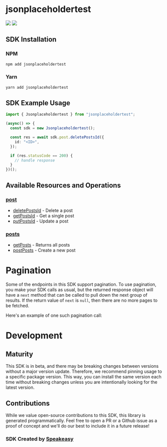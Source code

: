 # jsonplaceholdertest

<div align="left">
    <a href="https://speakeasyapi.dev/"><img src="https://custom-icon-badges.demolab.com/badge/-Built%20By%20Speakeasy-212015?style=for-the-badge&logoColor=FBE331&logo=speakeasy&labelColor=545454" /></a>
    <a href="https://github.com/speakeasy-sdks/sdkv1.git/actions"><img src="https://img.shields.io/github/actions/workflow/status/speakeasy-sdks/sdkv1/speakeasy_sdk_generation.yml?style=for-the-badge" /></a>
    
</div>

<!-- Start SDK Installation -->
## SDK Installation

### NPM

```bash
npm add jsonplaceholdertest
```

### Yarn

```bash
yarn add jsonplaceholdertest
```
<!-- End SDK Installation -->

## SDK Example Usage
<!-- Start SDK Example Usage -->
```typescript
import { Jsonplaceholdertest } from "jsonplaceholdertest";

(async() => {
  const sdk = new Jsonplaceholdertest();

  const res = await sdk.post.deletePostsId({
    id: "<ID>",
  });

  if (res.statusCode == 200) {
    // handle response
  }
})();
```
<!-- End SDK Example Usage -->

<!-- Start SDK Available Operations -->
## Available Resources and Operations


### [post](docs/sdks/post/README.md)

* [deletePostsId](docs/sdks/post/README.md#deletepostsid) - Delete a post
* [getPostsId](docs/sdks/post/README.md#getpostsid) - Get a single post
* [putPostsId](docs/sdks/post/README.md#putpostsid) - Update a post

### [posts](docs/sdks/posts/README.md)

* [getPosts](docs/sdks/posts/README.md#getposts) - Returns all posts
* [postPosts](docs/sdks/posts/README.md#postposts) - Create a new post
<!-- End SDK Available Operations -->

<!-- Start Dev Containers -->

<!-- End Dev Containers -->

<!-- Start Pagination -->
# Pagination

Some of the endpoints in this SDK support pagination. To use pagination, you make your SDK calls as usual, but the
returned response object will have a `next` method that can be called to pull down the next group of results. If the
return value of `next` is `null`, then there are no more pages to be fetched.

Here's an example of one such pagination call:
<!-- End Pagination -->

<!-- Placeholder for Future Speakeasy SDK Sections -->

# Development

## Maturity

This SDK is in beta, and there may be breaking changes between versions without a major version update. Therefore, we recommend pinning usage
to a specific package version. This way, you can install the same version each time without breaking changes unless you are intentionally
looking for the latest version.

## Contributions

While we value open-source contributions to this SDK, this library is generated programmatically.
Feel free to open a PR or a Github issue as a proof of concept and we'll do our best to include it in a future release!

### SDK Created by [Speakeasy](https://docs.speakeasyapi.dev/docs/using-speakeasy/client-sdks)
